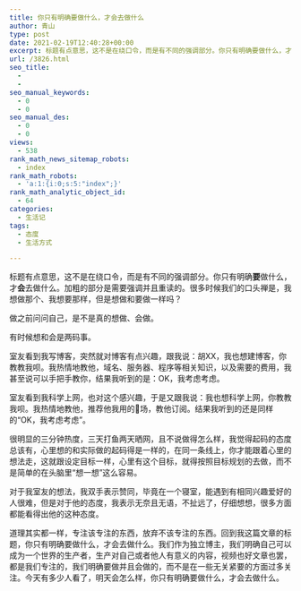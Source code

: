 ```yaml
---
title: 你只有明确要做什么，才会去做什么
author: 青山
type: post
date: 2021-02-19T12:40:28+00:00
excerpt: 标题有点意思，这不是在绕口令，而是有不同的强调部分。你只有明确要做什么，才会去做什么。加粗的部分是需要强调并且重读的。很多时候我们的口头禅是，我想做那个、我想要那样，但是想做和要做一样吗？
url: /3826.html
seo_title:
  - 
  - 
seo_manual_keywords:
  - 0
  - 0
seo_manual_des:
  - 0
  - 0
views:
  - 538
rank_math_news_sitemap_robots:
  - index
rank_math_robots:
  - 'a:1:{i:0;s:5:"index";}'
rank_math_analytic_object_id:
  - 64
categories:
  - 生活记
tags:
  - 态度
  - 生活方式

---
```

标题有点意思，这不是在绕口令，而是有不同的强调部分。你只有明确**要**做什么，才**会**去做什么。加粗的部分是需要强调并且重读的。很多时候我们的口头禅是，我想做那个、我想要那样，但是想做和要做一样吗？

做之前问问自己，是不是真的想做、会做。 

有时候想和会是两码事。

室友看到我写博客，突然就对博客有点兴趣，跟我说：胡XX，我也想建博客，你教教我呗。我热情地教他，域名、服务器、程序等相关知识，以及需要的费用，我甚至说可以手把手教你，结果我听到的是：OK，我考虑考虑。 

室友看到我科学上网，也对这个感兴趣，于是又跟我说：我也想科学上网，你教教我呗。我热情地教他，推荐他我用的&#x1f425;场，教他订阅。结果我听到的还是同样的“OK，我考虑考虑”。

很明显的三分钟热度，三天打鱼两天晒网，且不说做得怎么样，我觉得起码的态度总该有，心里想的和实际做的起码得是一样的，在同一条线上，你才能跟着心里的想法走，这就跟设定目标一样，心里有这个目标，就得按照目标规划的去做，而不是简单的在头脑里“想一想”这么容易。

对于我室友的想法，我双手表示赞同，毕竟在一个寝室，能遇到有相同兴趣爱好的人很难，但是对于他的态度，我表示无奈且无语，不扯远了，仔细想想，很多方面都能看得出他的这种态度。

道理其实都一样，专注该专注的东西，放弃不该专注的东西。回到我这篇文章的标题，你只有明确要做什么，才会去做什么。我们作为独立博主，我们明确自己可以成为一个世界的生产者，生产对自己或者他人有意义的内容，视频也好文章也罢，都是我们专注的，我们明确要做并且会做的，而不是在一些无关紧要的方面过多关注。今天有多少人看了，明天会怎么样，你只有明确要做什么，才会去做什么。